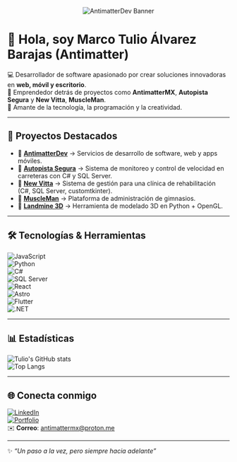 <p align="center">
  <img src="banner.png" alt="AntimatterDev Banner" />
</p>

# 👋 Hola, soy Marco Tulio Álvarez Barajas (Antimatter)

💻 Desarrollador de software apasionado por crear soluciones innovadoras en **web, móvil y escritorio**.  
🚀 Emprendedor detrás de proyectos como **AntimatterMX**, **Autopista Segura** y **New Vitta**, **MuscleMan**.  
🌌 Amante de la tecnología, la programación y la creatividad.

---

## 🚀 Proyectos Destacados

- 🔹 [**AntimatterDev**](#) → Servicios de desarrollo de software, web y apps móviles.  
- 🔹 [**Autopista Segura**](#) → Sistema de monitoreo y control de velocidad en carreteras con C# y SQL Server.  
- 🔹 [**New Vitta**](#) → Sistema de gestión para una clínica de rehabilitación (C#, SQL Server, customtkinter).  
- 🔹 [**MuscleMan**](#) → Plataforma de administración de gimnasios.  
- 🔹 [**Landmine 3D**](#) → Herramienta de modelado 3D en Python + OpenGL.

---

## 🛠 Tecnologías & Herramientas

![JavaScript](https://img.shields.io/badge/-JavaScript-05122A?style=flat&logo=javascript)  
![Python](https://img.shields.io/badge/-Python-05122A?style=flat&logo=python)  
![C#](https://img.shields.io/badge/-C%23-05122A?style=flat&logo=csharp)  
![SQL Server](https://img.shields.io/badge/-SQL%20Server-05122A?style=flat&logo=microsoftsqlserver)  
![React](https://img.shields.io/badge/-React-05122A?style=flat&logo=react)  
![Astro](https://img.shields.io/badge/-Astro-05122A?style=flat&logo=astro)  
![Flutter](https://img.shields.io/badge/-Flutter-05122A?style=flat&logo=flutter)  
![.NET](https://img.shields.io/badge/-.NET-05122A?style=flat&logo=dotnet)  

---

## 📊 Estadísticas

![Tulio's GitHub stats](https://github-readme-stats.vercel.app/api?username=ElTulioAlvarez&show_icons=true&theme=radical)  
![Top Langs](https://github-readme-stats.vercel.app/api/top-langs/?username=ElTulioAlvarez&layout=compact&theme=radical)

---

## 🌐 Conecta conmigo

[![LinkedIn](https://img.shields.io/badge/-LinkedIn-05122A?style=flat&logo=linkedin)](https://www.linkedin.com/)  
[![Portfolio](https://img.shields.io/badge/-AntimatterDev-05122A?style=flat&logo=vercel)](https://antimattermx.netlify.app)  
✉️ **Correo**: antimattermx@proton.me  

---

✨ *“Un paso a la vez, pero siempre hacia adelante”*
